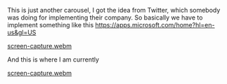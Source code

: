 This is just another carousel, I got the idea from Twitter, which somebody was doing for implementing their company.
So basically we have to implement something like this https://apps.microsoft.com/home?hl=en-us&gl=US

[screen-capture.webm](https://github.com/skv93-coder/carousel-experiments/assets/68867418/0d7055b6-8e19-40f7-a230-ac765bc383fa)

And this is where I am currently 

[screen-capture.webm](https://github.com/skv93-coder/carousel-experiments/assets/68867418/ae1feb91-06b9-401f-8305-f7e2ce664334)
